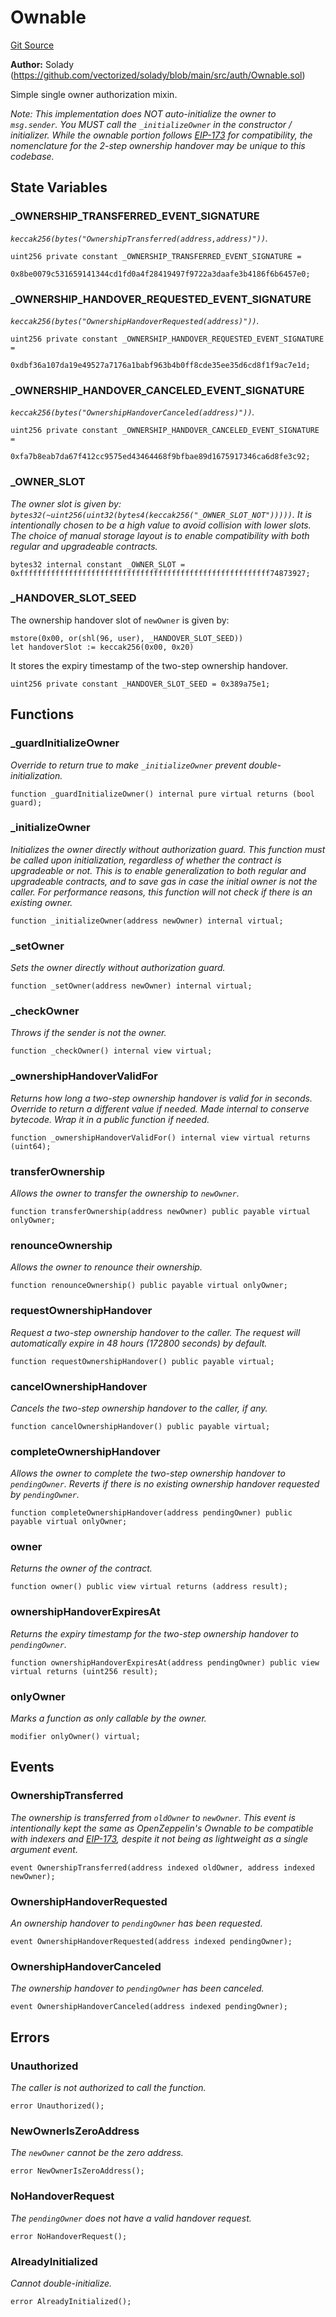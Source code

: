 # Ownable
[Git Source](https://github.com/VerisLabs/KAM/blob/98bf94f655b7cb7ee02d37c9adf34075fa170b4b/src/vendor/Ownable.sol)

**Author:**
Solady (https://github.com/vectorized/solady/blob/main/src/auth/Ownable.sol)

Simple single owner authorization mixin.

*Note:
This implementation does NOT auto-initialize the owner to `msg.sender`.
You MUST call the `_initializeOwner` in the constructor / initializer.
While the ownable portion follows
[EIP-173](https://eips.ethereum.org/EIPS/eip-173) for compatibility,
the nomenclature for the 2-step ownership handover may be unique to this codebase.*


## State Variables
### _OWNERSHIP_TRANSFERRED_EVENT_SIGNATURE
*`keccak256(bytes("OwnershipTransferred(address,address)"))`.*


```solidity
uint256 private constant _OWNERSHIP_TRANSFERRED_EVENT_SIGNATURE =
    0x8be0079c531659141344cd1fd0a4f28419497f9722a3daafe3b4186f6b6457e0;
```


### _OWNERSHIP_HANDOVER_REQUESTED_EVENT_SIGNATURE
*`keccak256(bytes("OwnershipHandoverRequested(address)"))`.*


```solidity
uint256 private constant _OWNERSHIP_HANDOVER_REQUESTED_EVENT_SIGNATURE =
    0xdbf36a107da19e49527a7176a1babf963b4b0ff8cde35ee35d6cd8f1f9ac7e1d;
```


### _OWNERSHIP_HANDOVER_CANCELED_EVENT_SIGNATURE
*`keccak256(bytes("OwnershipHandoverCanceled(address)"))`.*


```solidity
uint256 private constant _OWNERSHIP_HANDOVER_CANCELED_EVENT_SIGNATURE =
    0xfa7b8eab7da67f412cc9575ed43464468f9bfbae89d1675917346ca6d8fe3c92;
```


### _OWNER_SLOT
*The owner slot is given by:
`bytes32(~uint256(uint32(bytes4(keccak256("_OWNER_SLOT_NOT")))))`.
It is intentionally chosen to be a high value
to avoid collision with lower slots.
The choice of manual storage layout is to enable compatibility
with both regular and upgradeable contracts.*


```solidity
bytes32 internal constant _OWNER_SLOT = 0xffffffffffffffffffffffffffffffffffffffffffffffffffffffff74873927;
```


### _HANDOVER_SLOT_SEED
The ownership handover slot of `newOwner` is given by:
```
mstore(0x00, or(shl(96, user), _HANDOVER_SLOT_SEED))
let handoverSlot := keccak256(0x00, 0x20)
```
It stores the expiry timestamp of the two-step ownership handover.


```solidity
uint256 private constant _HANDOVER_SLOT_SEED = 0x389a75e1;
```


## Functions
### _guardInitializeOwner

*Override to return true to make `_initializeOwner` prevent double-initialization.*


```solidity
function _guardInitializeOwner() internal pure virtual returns (bool guard);
```

### _initializeOwner

*Initializes the owner directly without authorization guard.
This function must be called upon initialization,
regardless of whether the contract is upgradeable or not.
This is to enable generalization to both regular and upgradeable contracts,
and to save gas in case the initial owner is not the caller.
For performance reasons, this function will not check if there
is an existing owner.*


```solidity
function _initializeOwner(address newOwner) internal virtual;
```

### _setOwner

*Sets the owner directly without authorization guard.*


```solidity
function _setOwner(address newOwner) internal virtual;
```

### _checkOwner

*Throws if the sender is not the owner.*


```solidity
function _checkOwner() internal view virtual;
```

### _ownershipHandoverValidFor

*Returns how long a two-step ownership handover is valid for in seconds.
Override to return a different value if needed.
Made internal to conserve bytecode. Wrap it in a public function if needed.*


```solidity
function _ownershipHandoverValidFor() internal view virtual returns (uint64);
```

### transferOwnership

*Allows the owner to transfer the ownership to `newOwner`.*


```solidity
function transferOwnership(address newOwner) public payable virtual onlyOwner;
```

### renounceOwnership

*Allows the owner to renounce their ownership.*


```solidity
function renounceOwnership() public payable virtual onlyOwner;
```

### requestOwnershipHandover

*Request a two-step ownership handover to the caller.
The request will automatically expire in 48 hours (172800 seconds) by default.*


```solidity
function requestOwnershipHandover() public payable virtual;
```

### cancelOwnershipHandover

*Cancels the two-step ownership handover to the caller, if any.*


```solidity
function cancelOwnershipHandover() public payable virtual;
```

### completeOwnershipHandover

*Allows the owner to complete the two-step ownership handover to `pendingOwner`.
Reverts if there is no existing ownership handover requested by `pendingOwner`.*


```solidity
function completeOwnershipHandover(address pendingOwner) public payable virtual onlyOwner;
```

### owner

*Returns the owner of the contract.*


```solidity
function owner() public view virtual returns (address result);
```

### ownershipHandoverExpiresAt

*Returns the expiry timestamp for the two-step ownership handover to `pendingOwner`.*


```solidity
function ownershipHandoverExpiresAt(address pendingOwner) public view virtual returns (uint256 result);
```

### onlyOwner

*Marks a function as only callable by the owner.*


```solidity
modifier onlyOwner() virtual;
```

## Events
### OwnershipTransferred
*The ownership is transferred from `oldOwner` to `newOwner`.
This event is intentionally kept the same as OpenZeppelin's Ownable to be
compatible with indexers and [EIP-173](https://eips.ethereum.org/EIPS/eip-173),
despite it not being as lightweight as a single argument event.*


```solidity
event OwnershipTransferred(address indexed oldOwner, address indexed newOwner);
```

### OwnershipHandoverRequested
*An ownership handover to `pendingOwner` has been requested.*


```solidity
event OwnershipHandoverRequested(address indexed pendingOwner);
```

### OwnershipHandoverCanceled
*The ownership handover to `pendingOwner` has been canceled.*


```solidity
event OwnershipHandoverCanceled(address indexed pendingOwner);
```

## Errors
### Unauthorized
*The caller is not authorized to call the function.*


```solidity
error Unauthorized();
```

### NewOwnerIsZeroAddress
*The `newOwner` cannot be the zero address.*


```solidity
error NewOwnerIsZeroAddress();
```

### NoHandoverRequest
*The `pendingOwner` does not have a valid handover request.*


```solidity
error NoHandoverRequest();
```

### AlreadyInitialized
*Cannot double-initialize.*


```solidity
error AlreadyInitialized();
```

